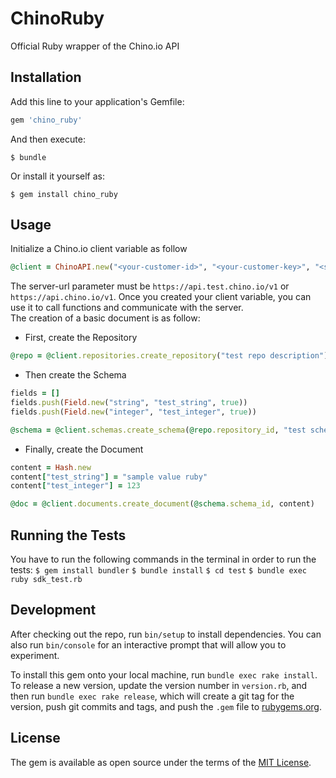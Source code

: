 # ChinoRuby

Official Ruby wrapper of the Chino.io API

## Installation

Add this line to your application's Gemfile:

```ruby
gem 'chino_ruby'
```

And then execute:

    $ bundle

Or install it yourself as:

    $ gem install chino_ruby

## Usage

Initialize a Chino.io client variable as follow

```ruby
@client = ChinoAPI.new("<your-customer-id>", "<your-customer-key>", "<server-url>")
```
The server-url parameter must be `https://api.test.chino.io/v1` or `https://api.chino.io/v1`.
Once you created your client variable, you can use it to call functions and communicate with the server.  
The creation of a basic document is as follow:  
- First, create the Repository  
```ruby
@repo = @client.repositories.create_repository("test repo description")
```
- Then create the Schema  
```ruby
fields = []
fields.push(Field.new("string", "test_string", true))
fields.push(Field.new("integer", "test_integer", true))

@schema = @client.schemas.create_schema(@repo.repository_id, "test schema description", fields)
```
- Finally, create the Document  
```ruby
content = Hash.new
content["test_string"] = "sample value ruby"
content["test_integer"] = 123

@doc = @client.documents.create_document(@schema.schema_id, content)
```
## Running the Tests
You have to run the following commands in the terminal in order to run the tests:
```$ gem install bundler```
```$ bundle install```
```$ cd test```
```$ bundle exec ruby sdk_test.rb```
## Development

After checking out the repo, run `bin/setup` to install dependencies. You can also run `bin/console` for an interactive prompt that will allow you to experiment.

To install this gem onto your local machine, run `bundle exec rake install`. To release a new version, update the version number in `version.rb`, and then run `bundle exec rake release`, which will create a git tag for the version, push git commits and tags, and push the `.gem` file to [rubygems.org](https://rubygems.org).

## License

The gem is available as open source under the terms of the [MIT License](http://opensource.org/licenses/MIT).
